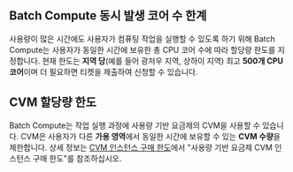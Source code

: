 ## Batch Compute 동시 발생 코어 수 한계
사용량이 많은 시간에도 사용자가 컴퓨팅 작업을 실행할 수 있도록 하기 위해 Batch Compute는 사용자가 동일한 시간에 보유한 총 CPU 코어 수에 따라 할당량 한도를 지정합니다. 현재 한도는 **지역 당**(예를 들어 광저우 지역, 상하이 지역) 최고 **500개 CPU 코어**이며 더 필요하면 티켓을 제출하여 신청할 수 있습니다.

## CVM 할당량 한도
Batch Compute는 작업 실행 과정에 사용량 기반 요금제의 CVM을 사용할 수 있습니다. CVM은 사용자가 다른 **가용 영역**에서 동일한 시간에 보유할 수 있는 **CVM 수량**을 제한합니다. 상세 정보는 [CVM 인스턴스 구매 한도](https://intl.cloud.tencent.com/document/product/213/2664)에서 "사용량 기반 요금제 CVM 인스턴스 구매 한도"를 참조하십시오.
